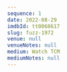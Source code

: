 ```yaml
---
sequence: 1
date: 2022-08-29
imdbId: tt0068617
slug: fuzz-1972
venue: null
venueNotes: null
medium: Watch TCM
mediumNotes: null
---
```


